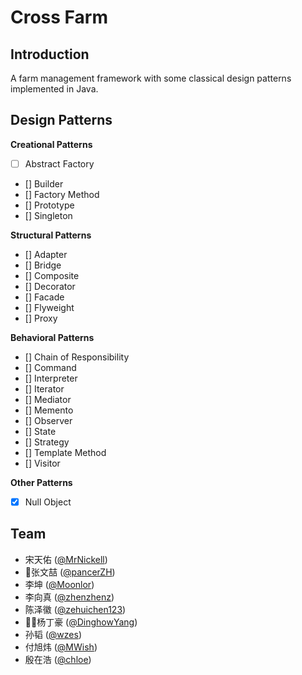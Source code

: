 Cross Farm
========

Introduction
--------
A farm management framework with some classical design patterns implemented in Java.

Design Patterns
--------
**Creational Patterns**
- [ ] Abstract Factory
- [] Builder
- [] Factory Method
- [] Prototype
- [] Singleton

**Structural Patterns**
- [] Adapter
- [] Bridge
- [] Composite
- [] Decorator
- [] Facade
- [] Flyweight
- [] Proxy

**Behavioral Patterns**
- [] Chain of Responsibility
- [] Command
- [] Interpreter
- [] Iterator
- [] Mediator
- [] Memento
- [] Observer
- [] State
- [] Strategy
- [] Template Method
- [] Visitor

**Other Patterns**
- [x] Null Object

Team
--------
- 宋天佑 ([@MrNickell](https://github.com/MrNickell/))
- 张文喆 ([@pancerZH](https://github.com/pancerZH/))
- 李坤 ([@Moonlor](https://github.com/Moonlor/))
- 李向真 ([@zhenzhenz](https://github.com/zhenzhenz))
- 陈泽徽 ([@zehuichen123](https://github.com/DerekDick/))
- 杨丁豪 ([@DinghowYang](https://github.com/DinghowYang/))
- 孙韬 ([@wzes](https://github.com/wzes/))
- 付旭炜 ([@MWish](https://github.com/MWish/))
- 殷在浩 ([@chloe](https://github.com/chloe/))

